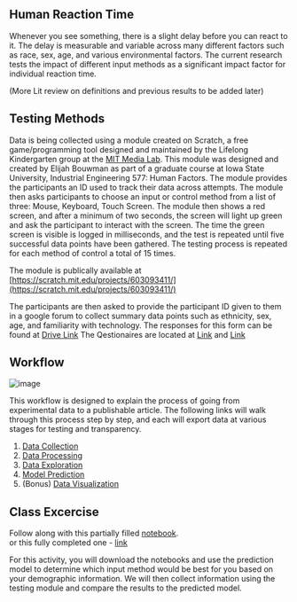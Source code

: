 ## Human Reaction Time
Whenever you see something, there is a slight delay before you can react to it. The delay is measurable and variable across many different factors such as race, sex, age, and various environmental factors. The current research tests the impact of different input methods as a significant impact factor for individual reaction time. 

(More Lit review on definitions and previous results to be added later)

## Testing Methods  
Data is being collected using a module created on Scratch, a free game/programming tool designed and maintained by the Lifelong Kindergarten group at the [MIT Media Lab](https://scratch.mit.edu/about). This module was designed and created by Elijah Bouwman as part of a graduate course at Iowa State University, Industrial Engineering 577: Human Factors. The module provides the participants an ID used to track their data across attempts. The module then asks participants to choose an input or control method from a list of three: Mouse, Keyboard, Touch Screen. The module then shows a red screen, and after a minimum of two seconds, the screen will light up green and ask the participant to interact with the screen. The time the green screen is visible is logged in milliseconds, and the test is repeated until five successful data points have been gathered. The testing process is repeated for each method of control a total of 15 times. 

The module is publically available at [https://scratch.mit.edu/projects/603093411/](https://scratch.mit.edu/projects/603093411/)

The participants are then asked to provide the participant ID given to them in a google forum to collect summary data points such as ethnicity, sex, age, and familiarity with technology. The responses for this form can be found at [Drive Link](https://docs.google.com/spreadsheets/d/11fNLn7-7c9rlHEPKpTqid2YDDLQVBW_QTY4EYnlaYXQ/edit?usp=sharing) 
The Qestionaires are located at [Link](https://docs.google.com/forms/d/e/1FAIpQLSeYyGLxR2mH17MzsrR1sm4dumOfsZECpoG1EHJ0FHw2-jYiwA/viewform?usp=sf_link) and [Link](https://docs.google.com/forms/d/e/1FAIpQLScREfhTiPqMwQLZ-XsUYUHF3L7s-LemZivaJv6_3uhFI8_K6Q/viewform?usp=sf_link)




## Workflow  
![image](https://user-images.githubusercontent.com/64162566/142462497-994e1e03-6f15-475b-a22f-378929688296.png)

This workflow is designed to explain the process of going from experimental data to a publishable article. The following links will walk through this process step by step, and each will export data at various stages for testing and transparency.  

1. [Data Collection](https://docs.google.com/spreadsheets/d/11fNLn7-7c9rlHEPKpTqid2YDDLQVBW_QTY4EYnlaYXQ/edit?usp=sharin)
2. [Data Processing](https://nbviewer.org/github/AbominableBouwman/516x-bouwman/blob/cae5b450f6221f1b8d79e74ef9d5ba3673212f80/JupyterNotebooks/Data%20Cleaning%20and%20Sorting.ipynb)
3. [Data Exploration](https://nbviewer.org/github/AbominableBouwman/516x-bouwman/blob/cae5b450f6221f1b8d79e74ef9d5ba3673212f80/JupyterNotebooks/Data%20Exploration.ipynb)
4. [Model Prediction](https://nbviewer.org/github/AbominableBouwman/516x-bouwman/blob/cae5b450f6221f1b8d79e74ef9d5ba3673212f80/JupyterNotebooks/Classification%20of%20Reaction%20Time%20Data.ipynb)
5. (Bonus) [Data Visualization](https://nbviewer.org/github/AbominableBouwman/516x-bouwman/blob/9535f6ebfc1931f22422a895dc3358a248cdc575/JupyterNotebooks/Data%20Visualization.ipynb)


## Class Excercise
Follow along with this partially filled [notebook](https://nbviewer.org/github/AbominableBouwman/516x-bouwman/blob/9535f6ebfc1931f22422a895dc3358a248cdc575/JupyterNotebooks/Class%20Activity%21%20%28Empty%29.ipynb).   
or this fully completed one - [link](https://nbviewer.org/github/AbominableBouwman/516x-bouwman/blob/9535f6ebfc1931f22422a895dc3358a248cdc575/JupyterNotebooks/Class%20Activity%21%20%28Filled%29.ipynb)

For this activity, you will download the notebooks and use the prediction model to determine which input method would be best for you based on your demographic information. We will then collect information using the testing module and compare the results to the predicted model.

